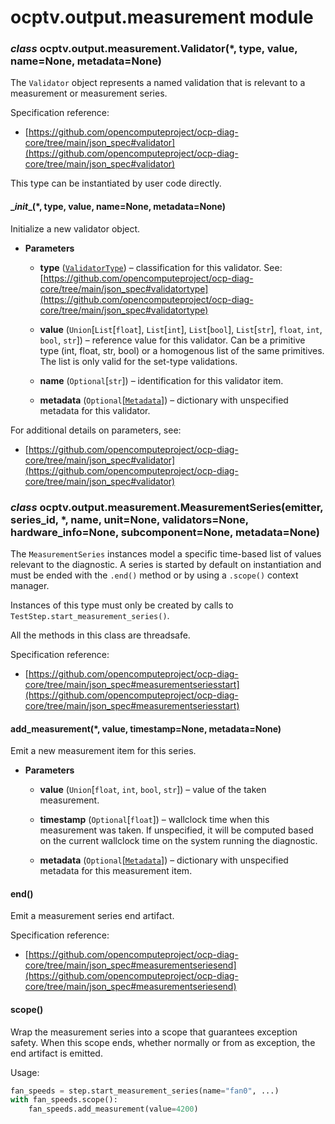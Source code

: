 # ocptv.output.measurement module


### _class_ ocptv.output.measurement.Validator(\*, type, value, name=None, metadata=None)
The `Validator` object represents a named validation that is relevant to a measurement or
measurement series.

Specification reference:
- [https://github.com/opencomputeproject/ocp-diag-core/tree/main/json_spec#validator](https://github.com/opencomputeproject/ocp-diag-core/tree/main/json_spec#validator)

This type can be instantiated by user code directly.


#### \__init__(\*, type, value, name=None, metadata=None)
Initialize a new validator object.


* **Parameters**

    
    * **type** ([`ValidatorType`](output.objects.md#ocptv.output.objects.ValidatorType)) – classification for this validator.
    See: [https://github.com/opencomputeproject/ocp-diag-core/tree/main/json_spec#validatortype](https://github.com/opencomputeproject/ocp-diag-core/tree/main/json_spec#validatortype)


    * **value** (`Union`[`List`[`float`], `List`[`int`], `List`[`bool`], `List`[`str`], `float`, `int`, `bool`, `str`]) – reference value for this validator. Can be a primitive type (int, float, str, bool)
    or a homogenous list of the same primitives. The list is only valid for the set-type validations.


    * **name** (`Optional`[`str`]) – identification for this validator item.


    * **metadata** (`Optional`[[`Metadata`](output.objects.md#ocptv.output.objects.Metadata)]) – dictionary with unspecified metadata for this validator.


For additional details on parameters, see:
- [https://github.com/opencomputeproject/ocp-diag-core/tree/main/json_spec#validator](https://github.com/opencomputeproject/ocp-diag-core/tree/main/json_spec#validator)


### _class_ ocptv.output.measurement.MeasurementSeries(emitter, series_id, \*, name, unit=None, validators=None, hardware_info=None, subcomponent=None, metadata=None)
The `MeasurementSeries` instances model a specific time-based list of values relevant to the diagnostic.
A series is started by default on instantiation and must be ended with the `.end()` method or
by using a `.scope()` context manager.

Instances of this type must only be created by calls to `TestStep.start_measurement_series()`.

All the methods in this class are threadsafe.

Specification reference:
- [https://github.com/opencomputeproject/ocp-diag-core/tree/main/json_spec#measurementseriesstart](https://github.com/opencomputeproject/ocp-diag-core/tree/main/json_spec#measurementseriesstart)


#### add_measurement(\*, value, timestamp=None, metadata=None)
Emit a new measurement item for this series.


* **Parameters**

    
    * **value** (`Union`[`float`, `int`, `bool`, `str`]) – value of the taken measurement.


    * **timestamp** (`Optional`[`float`]) – wallclock time when this measurement was taken. If unspecified,
    it will be computed based on the current wallclock time on the system running the diagnostic.


    * **metadata** (`Optional`[[`Metadata`](output.objects.md#ocptv.output.objects.Metadata)]) – dictionary with unspecified metadata for this measurement item.



#### end()
Emit a measurement series end artifact.

Specification reference:
- [https://github.com/opencomputeproject/ocp-diag-core/tree/main/json_spec#measurementseriesend](https://github.com/opencomputeproject/ocp-diag-core/tree/main/json_spec#measurementseriesend)


#### scope()
Wrap the measurement series into a scope that guarantees exception safety.
When this scope ends, whether normally or from as exception, the end artifact is emitted.

Usage:

```python
fan_speeds = step.start_measurement_series(name="fan0", ...)
with fan_speeds.scope():
    fan_speeds.add_measurement(value=4200)
```
